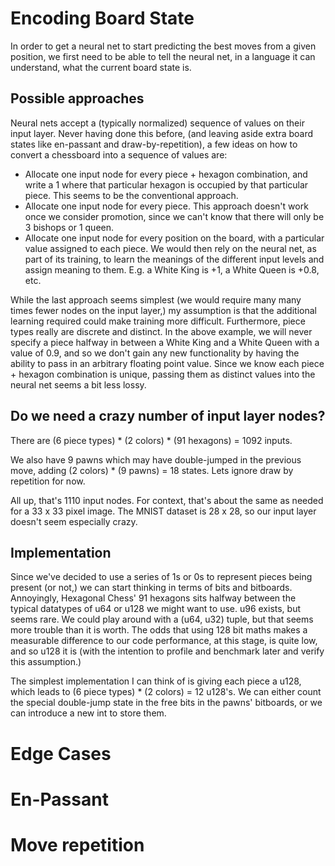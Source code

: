# Encoding Board State

In order to get a neural net to start predicting the best moves from a given
position, we first need to be able to tell the neural net, in a language it can understand, what the current board state is.

## Possible approaches
Neural nets accept a (typically normalized) sequence of values on their input layer. Never having done this before, (and leaving aside extra board states like en-passant and draw-by-repetition), a few ideas on how to convert a chessboard into a sequence of values are:

-  Allocate one input node for every piece + hexagon combination, and 
write a 1 where that particular hexagon is occupied by that particular piece. This seems to be the conventional approach.
- Allocate one input node for every piece. This approach doesn't work once we consider promotion, since we can't know that there will only be 3 bishops or 1 queen.
- Allocate one input node for every position on the board, with a particular value assigned to each piece. We would then rely on the neural net, as part of its training, to learn the meanings of the different input levels and assign meaning to them. E.g. a White King is +1, a White Queen is +0.8, etc.

While the last approach seems simplest (we would require many many times fewer nodes on the input layer,) my assumption is that the additional learning required could make training more difficult. Furthermore, piece types really are discrete and distinct. In the above example, we will never specify a piece halfway in between a White King and a White Queen with a value of 0.9, and so we don't gain any new functionality by having the ability to pass in an arbitrary floating point value. Since we know each piece + hexagon combination is unique, passing them as distinct values into the neural net seems a bit less lossy.

## Do we need a crazy number of input layer nodes?

There are (6 piece types) * (2 colors) * (91 hexagons) = 1092 inputs. 

We also have 9 pawns which may have double-jumped in the previous move, adding (2 colors) * (9 pawns) = 18 states. Lets ignore draw by repetition for now. 

All up, that's 1110 input nodes. For context, that's about the same as needed for a 33 x 33 pixel image. The MNIST dataset is 28 x 28, so our input layer doesn't seem especially crazy.


## Implementation

Since we've decided to use a series of 1s or 0s to represent pieces being present (or not,) we can start thinking in terms of bits and bitboards. Annoyingly, Hexagonal Chess' 91 hexagons sits halfway between the typical datatypes of u64 or u128 we might want to use. u96 exists, but seems rare. We could play around with a (u64, u32) tuple, but that seems more trouble than it is worth. The odds that using 128 bit maths makes a measurable difference to our code performance, at this stage, is quite low, and so u128 it is (with the intention to profile and benchmark later and verify this assumption.)

The simplest implementation I can think of is giving each piece a u128, which leads to (6 piece types) * (2 colors) = 12 u128's. We can either count the special double-jump state in the free bits in the pawns' bitboards, or we can introduce a new int to store them.


# Edge Cases

# En-Passant

# Move repetition
